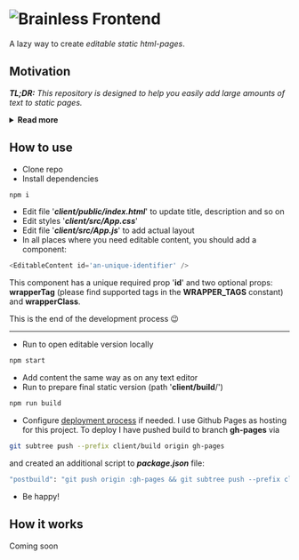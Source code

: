 # ![Brainless Frontend](https://user-images.githubusercontent.com/3176886/177050807-687a6a90-f2a3-4a40-b09f-b10836a55d5a.png)
A lazy way to create *editable static html-pages*.

## Motivation
_**TL;DR:** This repository is designed to help you easily add large amounts of text to static pages._

<details>
<summary><strong>Read more</strong></summary>
There can be many reasons why you need a simple html-page with lots of text.

Let's say you have a popular Telegram channel. From time to time, users ask you the same questions and you are forced to answer them every time. Again and again.

A good reason to create a simple FAQ page, place it on free hosting and fix the link to this page in the header of the Telegram channel. Perhaps this will help a little to keep the mood in good condition. However, adding a large amount of text to a html-page is quite tedious.

Now you have two annoying issues.

To create static pages, of course, you can use popular solutions such as [Gatsby](https://www.gatsbyjs.com/) or [NextJS](https://nextjs.org/). But these solutions seem a bit overkill for such a simple task.

With this repository, you can create _simple editable html-pages_ with less headache.
</details>

## How to use
- Clone repo
- Install dependencies
```sh
npm i
```
- Edit file '**_client/public/index.html_**' to update title, description and so on
- Edit styles '**_client/src/App.css_**'
- Edit file '**_client/src/App.js_**' to add actual layout
- In all places where you need editable content, you should add a component:
```js
<EditableContent id='an-unique-identifier' />
```

This component has a unique required prop '**id**' and two optional props: **wrapperTag** (please find supported tags in the **WRAPPER_TAGS** constant) and **wrapperClass**.

This is the end of the development process :wink:

---

- Run to open editable version locally
```sh
npm start
```
- Add content the same way as on any text editor
- Run to prepare final static version (path '**client/build**/')
```sh
npm run build
```
- Configure [deployment process](client/README.md) if needed.
I use Github Pages as hosting for this project. To deploy I have pushed build to branch **gh-pages** via
```sh
git subtree push --prefix client/build origin gh-pages
```
and created an additional script to _**package.json**_ file:
```sh
"postbuild": "git push origin :gh-pages && git subtree push --prefix client/build origin gh-pages"
```
- Be happy!

## How it works
Coming soon
